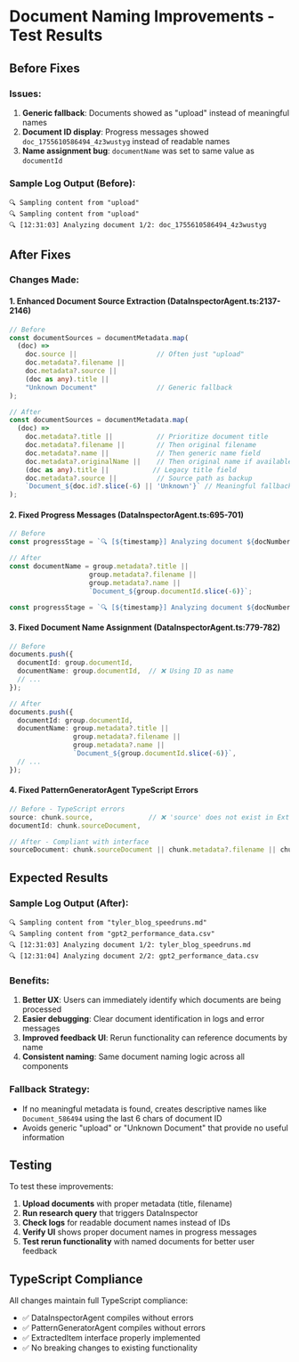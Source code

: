 # Document Naming Improvements - Test Results

## Before Fixes

### Issues:
1. **Generic fallback**: Documents showed as "upload" instead of meaningful names
2. **Document ID display**: Progress messages showed `doc_1755610586494_4z3wustyg` instead of readable names  
3. **Name assignment bug**: `documentName` was set to same value as `documentId`

### Sample Log Output (Before):
```
🔍 Sampling content from "upload"
🔍 Sampling content from "upload" 
🔍 [12:31:03] Analyzing document 1/2: doc_1755610586494_4z3wustyg
```

## After Fixes

### Changes Made:

#### 1. Enhanced Document Source Extraction (DataInspectorAgent.ts:2137-2146)
```typescript
// Before
const documentSources = documentMetadata.map(
  (doc) =>
    doc.source ||                    // Often just "upload"
    doc.metadata?.filename ||
    doc.metadata?.source ||
    (doc as any).title ||
    "Unknown Document"               // Generic fallback
);

// After  
const documentSources = documentMetadata.map(
  (doc) =>
    doc.metadata?.title ||           // Prioritize document title
    doc.metadata?.filename ||        // Then original filename  
    doc.metadata?.name ||            // Then generic name field
    doc.metadata?.originalName ||    // Then original name if available
    (doc as any).title ||           // Legacy title field
    doc.metadata?.source ||          // Source path as backup
    `Document_${doc.id?.slice(-6) || 'Unknown'}` // Meaningful fallback using doc ID suffix
);
```

#### 2. Fixed Progress Messages (DataInspectorAgent.ts:695-701)
```typescript
// Before
const progressStage = `🔍 [${timestamp}] Analyzing document ${docNumber}/${documentGroups.length}: ${group.documentId.substring(0, 40)}`;

// After
const documentName = group.metadata?.title || 
                    group.metadata?.filename || 
                    group.metadata?.name ||
                    `Document_${group.documentId.slice(-6)}`;

const progressStage = `🔍 [${timestamp}] Analyzing document ${docNumber}/${documentGroups.length}: ${documentName}`;
```

#### 3. Fixed Document Name Assignment (DataInspectorAgent.ts:779-782)
```typescript
// Before
documents.push({
  documentId: group.documentId,
  documentName: group.documentId,  // ❌ Using ID as name
  // ...
});

// After
documents.push({
  documentId: group.documentId,
  documentName: group.metadata?.title || 
                group.metadata?.filename || 
                group.metadata?.name ||
                `Document_${group.documentId.slice(-6)}`,
  // ...
});
```

#### 4. Fixed PatternGeneratorAgent TypeScript Errors
```typescript
// Before - TypeScript errors
source: chunk.source,              // ❌ 'source' does not exist in ExtractedItem
documentId: chunk.sourceDocument,

// After - Compliant with interface
sourceDocument: chunk.sourceDocument || chunk.metadata?.filename || chunk.source,
```

## Expected Results

### Sample Log Output (After):
```
🔍 Sampling content from "tyler_blog_speedruns.md"
🔍 Sampling content from "gpt2_performance_data.csv"
🔍 [12:31:03] Analyzing document 1/2: tyler_blog_speedruns.md
🔍 [12:31:04] Analyzing document 2/2: gpt2_performance_data.csv
```

### Benefits:
1. **Better UX**: Users can immediately identify which documents are being processed
2. **Easier debugging**: Clear document identification in logs and error messages
3. **Improved feedback UI**: Rerun functionality can reference documents by name
4. **Consistent naming**: Same document naming logic across all components

### Fallback Strategy:
- If no meaningful metadata is found, creates descriptive names like `Document_586494` using the last 6 chars of document ID
- Avoids generic "upload" or "Unknown Document" that provide no useful information

## Testing

To test these improvements:

1. **Upload documents** with proper metadata (title, filename)
2. **Run research query** that triggers DataInspector
3. **Check logs** for readable document names instead of IDs
4. **Verify UI** shows proper document names in progress messages
5. **Test rerun functionality** with named documents for better user feedback

## TypeScript Compliance

All changes maintain full TypeScript compliance:
- ✅ DataInspectorAgent compiles without errors
- ✅ PatternGeneratorAgent compiles without errors  
- ✅ ExtractedItem interface properly implemented
- ✅ No breaking changes to existing functionality